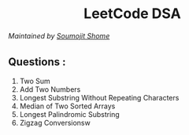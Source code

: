 <div align="center">
 <h1>LeetCode DSA</h1>
</div>

###### Maintained by [Soumojit Shome](https://soumojitshome.vercel.app)

## Questions :

1. Two Sum
2. Add Two Numbers
3. Longest Substring Without Repeating Characters
4. Median of Two Sorted Arrays
5. Longest Palindromic Substring
6. Zigzag Conversionsw